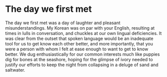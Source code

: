 # The day we first met

The day we first met was a day of laughter and pleasant misunderstandings. My Korean was on par with your English, resulting at times in lulls in conversation, and chuckles at our own lingual deficiencies. It was clear from the outset that spoken language would be an inadequate tool for us to get know each other better, and more importantly, that you were a person with whom I felt at ease enough to want to get to know better. We dug enthusiastically for our common interests much like puppies dig for bones at the seashore, hoping for the glimpse of ivory needed to justify our efforts to keep the night from collapsing in a deluge of sand and saltwater.
